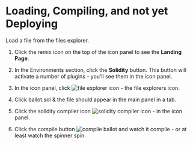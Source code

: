 # Loading, Compiling, and not yet Deploying

Load a file from the files explorer.

1. Click the remix icon on the top of the icon panel to see the **Landing Page**.

2. In the Environments section, click the **Solidity** button.  This button will activate a number of plugins - you’ll see them in the icon panel.

1. In the icon panel, click ![file explorer icon](https://github.com/ethereum/remix-workshops/blob/master/basics/1_Load_and_compile/images/files.png?raw=true "file explorer icon") - the file explorers icon.

5. Click ballot.sol & the file should appear in the main panel in a tab.

7. Click the solidity compiler icon ![solidity compiler icon](https://github.com/ethereum/remix-workshops/blob/master/basics/1_Load_and_compile/images/solidity.png?raw=true "solidity compiler icon") - in the icon panel.

8. Click the compile button ![compile ballot](https://github.com/ethereum/remix-workshops/blob/master/basics/1_Load_and_compile/images/compile-ballot.png?raw=true "compile ballot") and watch it compile - or at least watch the spinner spin.
